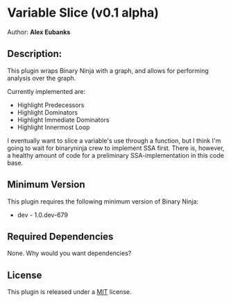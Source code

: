 # Variable Slice (v0.1 alpha)
Author: **Alex Eubanks**

## Description:

This plugin wraps Binary Ninja with a graph, and allows for performing analysis over the graph.

Currently implemented are:
  * Highlight Predecessors
  * Highlight Dominators
  * Highlight Immediate Dominators
  * Highlight Innermost Loop

I eventually want to slice a variable's use through a function, but I think I'm going to wait for binaryninja crew to implement SSA first. There is, however, a healthy amount of code for a preliminary SSA-implementation in this code base.

## Minimum Version

This plugin requires the following minimum version of Binary Ninja:

 * dev - 1.0.dev-679

## Required Dependencies

None. Why would you want dependencies?

## License

This plugin is released under a [MIT](LICENSE) license.
